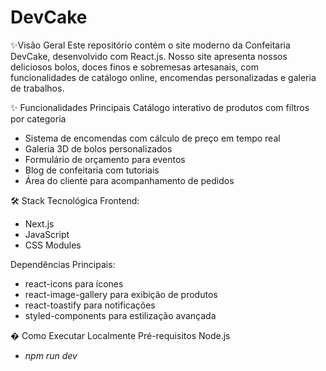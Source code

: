 <h1>DevCake</h1>

✨Visão Geral Este repositório contém o site moderno da Confeitaria DevCake, desenvolvido com React.js. Nosso site apresenta nossos deliciosos bolos, doces finos e sobremesas artesanais, com funcionalidades de catálogo online, encomendas personalizadas e galeria de trabalhos.

✨ Funcionalidades Principais Catálogo interativo de produtos com filtros por categoria
- Sistema de encomendas com cálculo de preço em tempo real
- Galeria 3D de bolos personalizados
- Formulário de orçamento para eventos
- Blog de confeitaria com tutoriais
- Área do cliente para acompanhamento de pedidos

🛠 Stack Tecnológica Frontend:
- Next.js
- JavaScript
- CSS Modules

Dependências Principais:
- react-icons para ícones
- react-image-gallery para exibição de produtos
- react-toastify para notificações
- styled-components para estilização avançada

� Como Executar Localmente Pré-requisitos Node.js
- *npm run dev*
